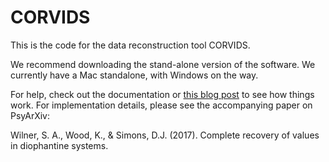 # CORVIDS

This is the code for the data reconstruction tool CORVIDS.

We recommend downloading the stand-alone version of the software. We currently have a Mac standalone, with Windows on the way.

For help, check out the documentation or [this blog post](katherinemwood.github.io/post/corvids) to see how things work. For implementation details, please see the accompanying paper on PsyArXiv:

Wilner, S. A., Wood, K., & Simons, D.J. (2017). Complete recovery of values in diophantine systems.
